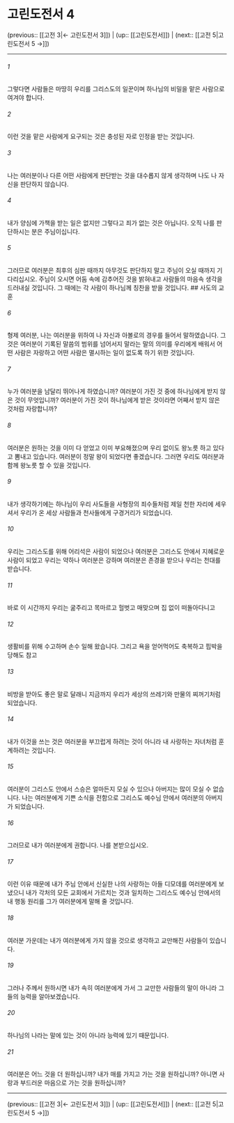 # 고린도전서 4

(previous:: [[고전 3|← 고린도전서 3]]) | (up:: [[고린도전서]]) | (next:: [[고전 5|고린도전서 5 →]])

***




###### 1 

그렇다면 사람들은 마땅히 우리를 그리스도의 일꾼이며 하나님의 비밀을 맡은 사람으로 여겨야 합니다. 



###### 2 

이런 것을 맡은 사람에게 요구되는 것은 충성된 자로 인정을 받는 것입니다. 



###### 3 

나는 여러분이나 다른 어떤 사람에게 판단받는 것을 대수롭지 않게 생각하며 나도 나 자신을 판단하지 않습니다. 



###### 4 

내가 양심에 가책을 받는 일은 없지만 그렇다고 죄가 없는 것은 아닙니다. 오직 나를 판단하시는 분은 주님이십니다. 



###### 5 

그러므로 여러분은 최후의 심판 때까지 아무것도 판단하지 말고 주님이 오실 때까지 기다리십시오. 주님이 오시면 어둠 속에 감추어진 것을 밝혀내고 사람들의 마음속 생각을 드러내실 것입니다. 그 때에는 각 사람이 하나님께 칭찬을 받을 것입니다. ## 사도의 교훈 



###### 6 

형제 여러분, 나는 여러분을 위하여 나 자신과 아볼로의 경우를 들어서 말하였습니다. 그것은 여러분이 기록된 말씀의 범위를 넘어서지 말라는 말의 의미를 우리에게 배워서 어떤 사람은 자랑하고 어떤 사람은 멸시하는 일이 없도록 하기 위한 것입니다. 



###### 7 

누가 여러분을 남달리 뛰어나게 하였습니까? 여러분이 가진 것 중에 하나님에게 받지 않은 것이 무엇입니까? 여러분이 가진 것이 하나님에게 받은 것이라면 어째서 받지 않은 것처럼 자랑합니까? 



###### 8 

여러분은 원하는 것을 이미 다 얻었고 이미 부요해졌으며 우리 없이도 왕노릇 하고 있다고 뽐내고 있습니다. 여러분이 정말 왕이 되었다면 좋겠습니다. 그러면 우리도 여러분과 함께 왕노릇 할 수 있을 것입니다. 



###### 9 

내가 생각하기에는 하나님이 우리 사도들을 사형장의 죄수들처럼 제일 천한 자리에 세우셔서 우리가 온 세상 사람들과 천사들에게 구경거리가 되었습니다. 



###### 10 

우리는 그리스도를 위해 어리석은 사람이 되었으나 여러분은 그리스도 안에서 지혜로운 사람이 되었고 우리는 약하나 여러분은 강하며 여러분은 존경을 받으나 우리는 천대를 받습니다. 



###### 11 

바로 이 시간까지 우리는 굶주리고 목마르고 헐벗고 매맞으며 집 없이 떠돌아다니고 



###### 12 

생활비를 위해 수고하며 손수 일해 왔습니다. 그리고 욕을 얻어먹어도 축복하고 핍박을 당해도 참고 



###### 13 

비방을 받아도 좋은 말로 달래니 지금까지 우리가 세상의 쓰레기와 만물의 찌꺼기처럼 되었습니다. 



###### 14 

내가 이것을 쓰는 것은 여러분을 부끄럽게 하려는 것이 아니라 내 사랑하는 자녀처럼 훈계하려는 것입니다. 



###### 15 

여러분이 그리스도 안에서 스승은 얼마든지 모실 수 있으나 아버지는 많이 모실 수 없습니다. 나는 여러분에게 기쁜 소식을 전함으로 그리스도 예수님 안에서 여러분의 아버지가 되었습니다. 



###### 16 

그러므로 내가 여러분에게 권합니다. 나를 본받으십시오. 



###### 17 

이런 이유 때문에 내가 주님 안에서 신실한 나의 사랑하는 아들 디모데를 여러분에게 보냈으니 내가 각처의 모든 교회에서 가르치는 것과 일치하는 그리스도 예수님 안에서의 내 행동 원리를 그가 여러분에게 말해 줄 것입니다. 



###### 18 

여러분 가운데는 내가 여러분에게 가지 않을 것으로 생각하고 교만해진 사람들이 있습니다. 



###### 19 

그러나 주께서 원하시면 내가 속히 여러분에게 가서 그 교만한 사람들의 말이 아니라 그들의 능력을 알아보겠습니다. 



###### 20 

하나님의 나라는 말에 있는 것이 아니라 능력에 있기 때문입니다. 



###### 21 

여러분은 어느 것을 더 원하십니까? 내가 매를 가지고 가는 것을 원하십니까? 아니면 사랑과 부드러운 마음으로 가는 것을 원하십니까?

***

(previous:: [[고전 3|← 고린도전서 3]]) | (up:: [[고린도전서]]) | (next:: [[고전 5|고린도전서 5 →]])
